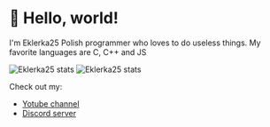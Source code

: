 # 👋 Hello, world!

I'm Eklerka25
Polish programmer who loves to do useless things. 
My favorite languages ​​are C, C++ and JS

![Eklerka25 stats](https://github-readme-stats.vercel.app/api?username=Eklerka25&theme=github_dark&show_icons=true)
![Eklerka25 stats](https://github-readme-stats.vercel.app/api/top-langs/?username=Eklerka25&layout=donut&theme=github_dark)


Check out my:
- [Yotube channel](https://www.youtube.com/@eclair25)
- [Discord server](https://discord.gg/ppPRB7TDeN)

